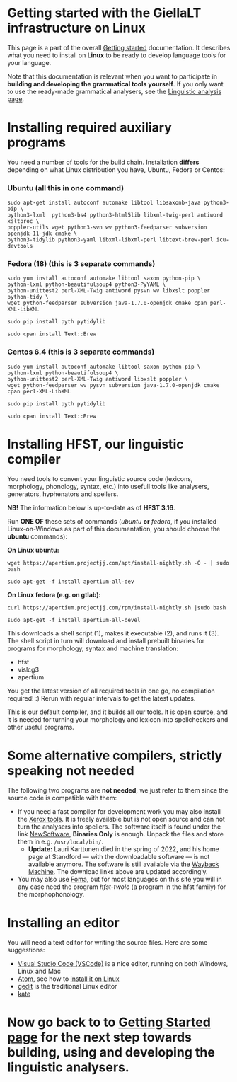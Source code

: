 # Getting started with the GiellaLT infrastructure on Linux

This page is a part of the overall [Getting started](GettingStarted.html) documentation. It describes what you need to install on **Linux** to be ready to develop language tools for your language.

Note that this documentation is relevant when you want to participate in **building and developing the grammatical tools yourself**. If you only want to use the ready-made grammatical analysers, see the [Linguistic analysis page](ling/LinguisticAnalysis.html).


# Installing required auxiliary programs

You need a number of tools for the build chain. Installation **differs** depending on what Linux distribution you have, Ubuntu, Fedora or Centos:


### Ubuntu (all this in one command)

```
sudo apt-get install autoconf automake libtool libsaxonb-java python3-pip \
python3-lxml  python3-bs4 python3-html5lib libxml-twig-perl antiword xsltproc \
poppler-utils wget python3-svn wv python3-feedparser subversion openjdk-11-jdk cmake \
python3-tidylib python3-yaml libxml-libxml-perl libtext-brew-perl icu-devtools
```



### Fedora (18) (this is 3 separate commands)
```
sudo yum install autoconf automake libtool saxon python-pip \
python-lxml python-beautifulsoup4 python3-PyYAML \
python-unittest2 perl-XML-Twig antiword pysvn wv libxslt poppler python-tidy \
wget python-feedparser subversion java-1.7.0-openjdk cmake cpan perl-XML-LibXML

sudo pip install pyth pytidylib

sudo cpan install Text::Brew
```


### Centos 6.4 (this is 3 separate commands)
```
sudo yum install autoconf automake libtool saxon python-pip \
python-lxml python-beautifulsoup4 \
python-unittest2 perl-XML-Twig antiword libxslt poppler \
wget python-feedparser wv pysvn subversion java-1.7.0-openjdk cmake cpan perl-XML-LibXML

sudo pip install pyth pytidylib

sudo cpan install Text::Brew
```


# Installing HFST, our linguistic compiler


You need tools to convert your linguistic source code (lexicons, morphology,
phonology, syntax, etc.) into usefull tools like analysers, generators,
hyphenators and spellers.



**NB!** The information below is up-to-date as of **HFST 3.16**.


Run **ONE OF** these sets of commands (*ubuntu* **or** *fedora*, if you installed Linux-on-Windows as part of this documentation, you should choose the **ubuntu** commands):


**On Linux ubuntu:**

```
wget https://apertium.projectjj.com/apt/install-nightly.sh -O - | sudo bash

sudo apt-get -f install apertium-all-dev
```


**On Linux fedora (e.g. on gtlab):**

```
curl https://apertium.projectjj.com/rpm/install-nightly.sh |sudo bash

sudo apt-get -f install apertium-all-devel
```

This downloads a shell script (1), makes it executable (2), and runs it (3). The shell script in turn will download and install prebuilt binaries for programs for morphology, syntax and machine translation:

* hfst
* vislcg3
* apertium


You get the latest version of all required tools in one go, no compilation required! :)
Rerun with regular intervals to get the latest updates.

This is our default compiler, and it builds all our tools. It is open source, and it is needed for turning your morphology and lexicon into spellcheckers and other useful programs.

# Some alternative compilers, strictly speaking not needed

The following two programs are **not needed**, we just refer to them since the source code is compatible with them:

- If you need a fast compiler for development work you may also install the [Xerox tools](https://web.archive.org/web/20220303052838/https://web.stanford.edu/~laurik/fsmbook/home.html).
   It is freely available but is not open source and can not turn the analysers into spellers. The software itself is found under the link
   [NewSoftware](https://web.archive.org/web/20220303052838/https://web.stanford.edu/~laurik/.book2software/),
   **Binaries Only** is enough. Unpack the files and store them in e.g.
   `/usr/local/bin/`.
   - **Update:** Lauri Karttunen died in the spring of 2022, and his home page at Standford — with the downloadable software — is not available anymore. The software is still available via the [Wayback Machine](https://web.archive.org). The download links above are updated accordingly.
- You may also use [Foma](https://fomafst.github.io/), but for most languages on this site you will in any case need the program *hfst-twolc* (a program in the hfst family) for the morphophonology.







# Installing an editor

You will need a text editor for writing the source files. Here are some suggestions:

- [Visual Studio Code (VSCode)](https://code.visualstudio.com/docs/setup/linux) is a nice editor, running on both Windows, Linux and Mac
- [Atom](http://atom.io), see how to [install it on Linux](https://flight-manual.atom.io/getting-started/sections/installing-atom/)
- [gedit](http://projects.gnome.org/gedit/) is the traditional Linux editor
- [kate](http://kate-editor.org/)


# Now go back to to [Getting Started page](GettingStarted.html) for the next step towards building, using and developing the linguistic analysers.


